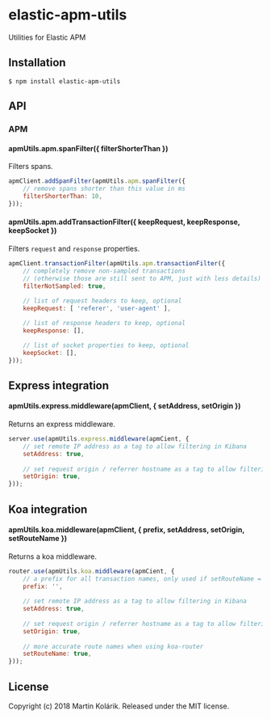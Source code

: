 # elastic-apm-utils

Utilities for Elastic APM

## Installation

```
$ npm install elastic-apm-utils
```

## API

### APM

#### apmUtils.apm.spanFilter({ filterShorterThan })

Filters spans.

```js
apmClient.addSpanFilter(apmUtils.apm.spanFilter({
    // remove spans shorter than this value in ms
    filterShorterThan: 10,
}));
```

#### apmUtils.apm.addTransactionFilter({ keepRequest, keepResponse, keepSocket })

Filters `request` and `response` properties.

```js
apmClient.transactionFilter(apmUtils.apm.transactionFilter({
    // completely remove non-sampled transactions
    // (otherwise those are still sent to APM, just with less details)
    filterNotSampled: true,
    
    // list of request headers to keep, optional
    keepRequest: [ 'referer', 'user-agent' ], 

    // list of response headers to keep, optional
    keepResponse: [], 

    // list of socket properties to keep, optional
    keepSocket: [], 
}));
```

## Express integration

#### apmUtils.express.middleware(apmClient, { setAddress, setOrigin })

Returns an express middleware. 

```js
server.use(apmUtils.express.middleware(apmCient, {
    // set remote IP address as a tag to allow filtering in Kibana
    setAddress: true,
    
    // set request origin / referrer hostname as a tag to allow filtering in Kibana
    setOrigin: true,
}));
```

## Koa integration

#### apmUtils.koa.middleware(apmClient, { prefix, setAddress, setOrigin, setRouteName })

Returns a koa middleware. 

```js
router.use(apmUtils.koa.middleware(apmCient, {
    // a prefix for all transaction names, only used if setRouteName = true
    prefix: '',
    
    // set remote IP address as a tag to allow filtering in Kibana
    setAddress: true,
    
    // set request origin / referrer hostname as a tag to allow filtering in Kibana
    setOrigin: true,
    
    // more accurate route names when using koa-router
    setRouteName: true,
}));
```


## License
Copyright (c) 2018 Martin Kolárik. Released under the MIT license.
